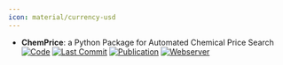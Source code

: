 ```yaml
---
icon: material/currency-usd
---
```


- **ChemPrice**: a Python Package for Automated Chemical Price Search  
		[![Code](https://img.shields.io/github/stars/bsaliou/ChemPrice?style=for-the-badge&logo=github)](https://github.com/bsaliou/ChemPrice/) [![Last Commit](https://img.shields.io/github/last-commit/bsaliou/ChemPrice?style=for-the-badge&logo=github)](https://github.com/bsaliou/ChemPrice/) [![Publication](https://img.shields.io/badge/Publication-Citations:0-blue?style=for-the-badge&logo=bookstack)](https://doi.org/10.1002/cmtd.202400005) [![Webserver](https://img.shields.io/badge/Webserver-online-brightgreen?style=for-the-badge&logo=cachet&logoColor=65FF8F)](https://www.amdlab.nl/chemprice/) 
